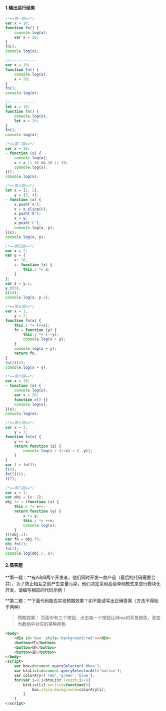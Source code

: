 #### 1.输出运行结果

```javascript
/*==第一题==*/
var x = 10;
function fn() {
	console.log(x);
	var x = 20;
}
fn();
console.log(x);

//------------
var x = 10;
function fn() {
	console.log(x);
	x = 20;
}
fn();
console.log(x);

//------------
let x = 10;
function fn() {
	console.log(x);
	let x = 20;
}
fn();
console.log(x);
```

```javascript
/*==第二题==*/
var x = 10;
~ function (x) {
	console.log(x);
	x = x || 20 && 30 || 40;
	console.log(x);
}();
console.log(x);
```

```javascript
/*==第三题==*/
let x = [1, 2],
	y = [3, 4];
~ function (x) {
	x.push('A');
	x = x.slice(0);
	x.push('B');
	x = y;
	x.push('C');
	console.log(x, y);
}(x);
console.log(x, y);
```

```javascript
/*==第四题==*/
var x = 2;
var y = {
	x: 10,
	z: function (x) {
		this.x *= x;
	}
};
var z = y.z;
y.z(5);
z(10);
console.log(x, y.x);
```

```javascript
/*==第五题==*/
var x = 1,
	y = 2;
function fn(x) {
	this.x *= (++x);
	fn = function (y) {
		this.y *= (--y);
		console.log(x + y);
	}
	console.log(x + y);
	return fn;
}
fn(3)(4);
console.log(x + y);
```

```javascript
/*==第六题==*/
var x = 10;
~ function (x) {
	console.log(x);
	var x = 20;
	function x() {}
	console.log(x);
}(x);
console.log(x);
```

```javascript
/*==第七题==*/
var x = 1,
	y = 2;
function fn(x) {
	y += x;
	return function (z) {
		console.log(z + (++x) + (--y));
	}
}
var f = fn(3);
f(4);
fn(5)(6);
f(7);
```

```javascript
/*==第八题==*/
var x = 1;
var obj = {x: 2};
obj.fn = (function (x) {
	this.x *= x++;
	return function (y) {
		x += y;
		this.x *= ++x;
		console.log(x);
	}
})(obj.x);
var fn = obj.fn;
obj.fn(2);
fn(1);
console.log(obj.x, x);
```

#### 2.简答题

**第一题：**有A和B两个开发者，他们同时开发一款产品（最后的代码需要合并），为了防止相互之前产生变量污染，他们决定采用高级单例模式来进行模块化开发，请编写相应的代码示例！



**第二题：**下面代码能否实现预期效果？如不能请写出正确答案（方法不得低于两种）

> 预期效果： 页面中有三个按钮，点击每一个按钮让#box的背景颜色，改变为数组中对应的某种颜色

```html
<body>
    <div id='box' style='background:red'></div>
    <button>红</button>
    <button>绿</button>
    <button>蓝</button>
</body>
<script>
    var box=document.querySelector('#box');
    var btnList=document.querySelectorAll('button');
    var colorAry=['red','green','blue'];
    for(var i=0;i<btnList.length;i++){
        btnList[i].onclick=function(){
            box.style.background=colorAry[i];
        }
    }
</script>
```

















